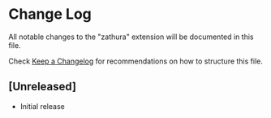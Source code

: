 # Change Log

All notable changes to the "zathura" extension will be documented in this file.

Check [Keep a Changelog](http://keepachangelog.com/) for recommendations on how to structure this file.

## [Unreleased]

- Initial release
